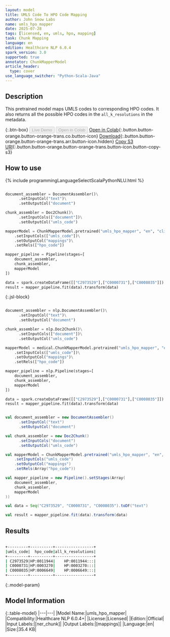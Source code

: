 ```yaml
---
layout: model
title: UMLS Code To HPO Code Mapping
author: John Snow Labs
name: umls_hpo_mapper
date: 2025-07-28
tags: [licensed, en, umls, hpo, mapping]
task: Chunk Mapping
language: en
edition: Healthcare NLP 6.0.4
spark_version: 3.0
supported: true
annotator: ChunkMapperModel
article_header:
  type: cover
use_language_switcher: "Python-Scala-Java"
---
```


## Description

This pretrained model maps UMLS codes to corresponding HPO codes. It also returns all the possible HPO codes in the `all_k_resolutions` in the metadata.

{:.btn-box}
<button class="button button-orange" disabled>Live Demo</button>
<button class="button button-orange" disabled>Open in Colab</button>
[Open in Colab](https://colab.research.google.com/github/JohnSnowLabs/spark-nlp-workshop/blob/master/healthcare-nlp/06.0.Chunk_Mapping.ipynb){:.button.button-orange.button-orange-trans.co.button-icon}
[Download](https://s3.amazonaws.com/auxdata.johnsnowlabs.com/clinical/models/umls_hpo_mapper_en_6.0.4_3.0_1753716239960.zip){:.button.button-orange.button-orange-trans.arr.button-icon.hidden}
[Copy S3 URI](s3://auxdata.johnsnowlabs.com/clinical/models/umls_hpo_mapper_en_6.0.4_3.0_1753716239960.zip){:.button.button-orange.button-orange-trans.button-icon.button-copy-s3}

## How to use



<div class="tabs-box" markdown="1">
{% include programmingLanguageSelectScalaPythonNLU.html %}
  
```python

document_assembler = DocumentAssembler()\
      .setInputCol("text")\
      .setOutputCol("document")

chunk_assembler = Doc2Chunk()\
      .setInputCols(["document"])\
      .setOutputCol("umls_code")

mapperModel = ChunkMapperModel.pretrained("umls_hpo_mapper", "en", "clinical/models")\
    .setInputCols(["umls_code"])\
    .setOutputCol("mappings")\
    .setRels(["hpo_code"])

mapper_pipeline = Pipeline(stages=[
    document_assembler,
    chunk_assembler,
    mapperModel
])

data = spark.createDataFrame([["C2973529"],["C0000731"],["C0008035"]]).toDF("text")
result = mapper_pipeline.fit(data).transform(data)

```

{:.jsl-block}
```python

document_assembler = nlp.DocumentAssembler()\
      .setInputCol("text")\
      .setOutputCol("document")

chunk_assembler = nlp.Doc2Chunk()\
      .setInputCols(["document"])\
      .setOutputCol("umls_code")

mapperModel = medical.ChunkMapperModel.pretrained("umls_hpo_mapper", "en", "clinical/models")\
    .setInputCols(["umls_code"])\
    .setOutputCol("mappings")\
    .setRels(["hpo_code"])

mapper_pipeline = nlp.Pipeline(stages=[
    document_assembler,
    chunk_assembler,
    mapperModel
])

data = spark.createDataFrame([["C2973529"],["C0000731"],["C0008035"]]).toDF("text")
result = mapper_pipeline.fit(data).transform(data)

```
```scala

val document_assembler = new DocumentAssembler()
      .setInputCol("text")
      .setOutputCol("document")

val chunk_assembler = new Doc2Chunk()
      .setInputCols("document")
      .setOutputCol("umls_code")

val mapperModel = ChunkMapperModel.pretrained("umls_hpo_mapper", "en", "clinical/models")
    .setInputCols("umls_code")
    .setOutputCol("mappings")
    .setRels(Array("hpo_code"))

val mapper_pipeline = new Pipeline().setStages(Array(
    document_assembler,
    chunk_assembler,
    mapperModel
))

val data = Seq("C2973529", "C0000731", "C0008035").toDF("text")

val result = mapper_pipeline.fit(data).transform(data)

```
</div>

## Results

```bash

+---------+----------+-----------------+
|umls_code|  hpo_code|all_k_resolutions|
+---------+----------+-----------------+
| C2973529|HP:0011944|    HP:0011944:::|
| C0000731|HP:0003270|    HP:0003270:::|
| C0008035|HP:0006649|    HP:0006649:::|
+---------+----------+-----------------+

```

{:.model-param}
## Model Information

{:.table-model}
|---|---|
|Model Name:|umls_hpo_mapper|
|Compatibility:|Healthcare NLP 6.0.4+|
|License:|Licensed|
|Edition:|Official|
|Input Labels:|[ner_chunk]|
|Output Labels:|[mappings]|
|Language:|en|
|Size:|35.4 KB|
